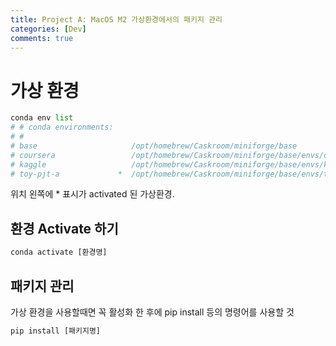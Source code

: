 ```yaml
---
title: Project A: MacOS M2 가상환경에서의 패키지 관리
categories: [Dev]
comments: true
---
```




# 가상 환경 

```python
conda env list
# # conda environments:
# #
# base                     /opt/homebrew/Caskroom/miniforge/base
# coursera                 /opt/homebrew/Caskroom/miniforge/base/envs/coursera
# kaggle                   /opt/homebrew/Caskroom/miniforge/base/envs/kaggle
# toy-pjt-a             *  /opt/homebrew/Caskroom/miniforge/base/envs/toy-pjt-a

```
위치 왼쪽에 * 표시가 activated 된 가상환경.

## 환경 Activate 하기
```python
conda activate [환경명]
```

## 패키지 관리
가상 환경을 사용할때면 꼭 활성화 한 후에 pip install 등의 명령어를 사용할 것
```python
pip install [패키지명]
```
